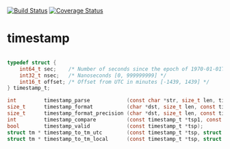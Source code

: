 [![Build Status](https://travis-ci.org/chansen/c-timestamp.png?branch=master)](https://travis-ci.org/chansen/c-timestamp) [![Coverage Status](https://coveralls.io/repos/chansen/c-timestamp/badge.png)](https://coveralls.io/r/chansen/c-timestamp)

timestamp
=========


```c

typedef struct {
    int64_t sec;    /* Number of seconds since the epoch of 1970-01-01T00:00:00Z */
    int32_t nsec;   /* Nanoseconds [0, 999999999] */
    int16_t offset; /* Offset from UTC in minutes [-1439, 1439] */
} timestamp_t;

int         timestamp_parse            (const char *str, size_t len, timestamp_t *tsp);
size_t      timestamp_format           (char *dst, size_t len, const timestamp_t *tsp);
size_t      timestamp_format_precision (char *dst, size_t len, const timestamp_t *tsp, int precision);
int         timestamp_compare          (const timestamp_t *tsp1, const timestamp_t *tsp2);
bool        timestamp_valid            (const timestamp_t *tsp);
struct tm * timestamp_to_tm_utc        (const timestamp_t *tsp, struct tm *tmp);
struct tm * timestamp_to_tm_local      (const timestamp_t *tsp, struct tm *tmp);


```

